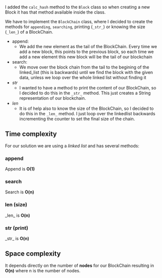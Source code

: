 I added the `calc_hash` method to the `Block` class so when creating a new Block it has that method available inside the class.

We have to implement the `BlockChain` class, where I decided to create the methods for `appending`, `searching`, printing (`_str_`) or knowing the size (`_len_`) of a BlockChain.

- append:
  - We add the new element as the tail of the BlockChain. Every time we add a new block, this points to the previous block, so each time we add a new element this new block will be the tail of our blockchain
- search:
  - We move over the block chain from the tail to the begining of the linked_list (this is backwards) until we find the block with the given data, unless we loop over the whole linked list without finding it
- _str_
  - I wanted to have a method to print the content of our BlockChain, so I decided to do this in the `_str_` method. This just creates a String representation of our blockchain.
- _len_
  - It is of help also to know the size of the BlockChain, so I decided to do this in the `_len_` method. I just loop over the linkedlist backwards incrementing the counter to set the final size of the chain.

## Time complexity

For our solution we are using a _linked list_ and has several methods:

### append

Append is **O(1)**

### search

Search is **O(n)**

### **len** (size)

\_len\_ is **O(n)**

### **str** (print)

\_str\_ is **O(n)**

## Space complexity

It depends directly on the number of **nodes** for our BlockChain resulting in **O(n)** where n is the number of nodes.
